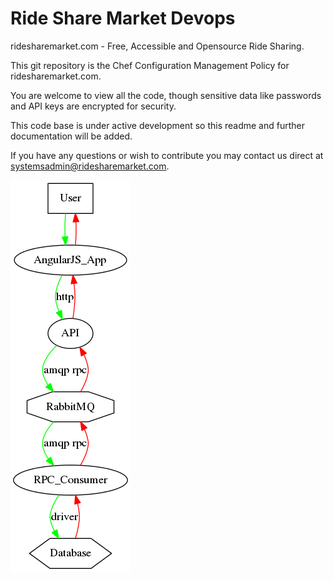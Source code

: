 # Ride Share Market Devops

ridesharemarket.com - Free, Accessible and Opensource Ride Sharing.

This git repository is the Chef Configuration Management Policy for ridesharemarket.com.

You are welcome to view all the code, though sensitive data like passwords and API keys are encrypted for security.

This code base is under active development so this readme and further documentation will be added.

If you have any questions or wish to contribute you may contact us direct at systemsadmin@ridesharemarket.com.

![Application Overview](docs/dot/app.png)